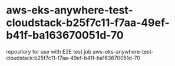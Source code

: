 # aws-eks-anywhere-test-cloudstack-b25f7c11-f7aa-49ef-b41f-ba163670051d-70
repository for use with E2E test job aws-eks-anywhere-test-cloudstack:b25f7c11-f7aa-49ef-b41f-ba163670051d-70
